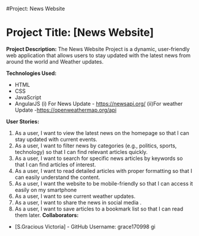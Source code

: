 #Project: News Website

# Project Title: [News Website]

**Project Description:** The News Website Project is a dynamic, user-friendly web application that allows users to stay updated with the latest news from around the world and Weather updates.

**Technologies Used:**

*   HTML
*   CSS
*   JavaScript
*   AngularJS
    (i) For News Update - https://newsapi.org/
    (ii)For weather Update -https://openweathermap.org/api
  

**User Stories:** 

1.  As a user, I want to view the latest news on the homepage so that I can stay updated with current events.
2.  As a user, I want to filter news by categories (e.g., politics, sports, technology) so that I can find relevant articles quickly.
3.  As a user, I want to search for specific news articles by keywords so that I can find articles of interest.
4.  As a user, I want to read detailed articles with proper formatting so that I can easily understand the content.
5.  As a user, I want the website to be mobile-friendly so that I can access it easily on my smartphone
6.  As a user, I want to see current weather updates.
7.  As a user, I want to share the news in social media .
8.  As a user, I want to save articles to a bookmark list so that I can read them later.
**Collaborators:**

*   [S.Gracious Victoria] - GitHub Username: grace170998
gi
